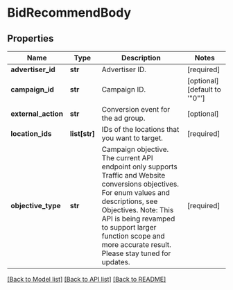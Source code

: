 # BidRecommendBody

## Properties
Name | Type | Description | Notes
------------ | ------------- | ------------- | -------------
**advertiser_id** | **str** | Advertiser ID. | [required] 
**campaign_id** | **str** | Campaign ID. | [optional] [default to '"0"']
**external_action** | **str** | Conversion event for the ad group. | [optional] 
**location_ids** | **list[str]** | IDs of the locations that you want to target. | [required] 
**objective_type** | **str** | Campaign objective. The current API endpoint only supports Traffic and Website conversions objectives. For enum values and descriptions, see Objectives. Note: This API is being revamped to support larger function scope and more accurate result. Please stay tuned for updates. | [required] 

[[Back to Model list]](../README.md#documentation-for-models) [[Back to API list]](../README.md#documentation-for-api-endpoints) [[Back to README]](../README.md)

